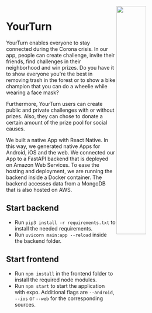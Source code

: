 <img width="40%" align="right" src="demo.gif">

# YourTurn

YourTurn enables everyone to stay connected during the Corona crisis. In our app, people can create challenge, invite their friends, find challenges in their neighborhood and win prizes. Do you have it to show everyone you're the best in removing trash in the forest or to show a bike champion that you can do a wheelie while wearing a face mask?

Furthermore, YourTurn users can create public and private challenges with or without prizes. Also, they can chose to donate a certain amount of the prize pool for social causes.

We built a native App with React Native. In this way, we generated native Apps for Android, iOS and the web. We connected our App to a FastAPI backend that is deployed on Amazon Web Services. To ease the hosting and deployment, we are running the backend inside a Docker container. The backend accesses data from a MongoDB that is also hosted on AWS.

## Start backend
* Run `pip3 install -r requirements.txt` to install the needed requirements.
* Run `uvicorn main:app --reload` inside the backend folder.

## Start frontend
* Run `npm install` in the frontend folder to install the required node modules.
* Run `npm start` to start the application with expo. Additional flags are `--android`, `--ios` or `--web` for the corresponding sources.
